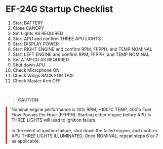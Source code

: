 # EF-24G Startup Checklist

1. Start BATTERY
2. Close CANOPY
3. Set Lights AS REQUIRED
4. Start APU and confirm THREE APU LIGHTS
5. Start DISPLAY POWER
6. Start RIGHT ENGINE and confirm RPM, FFPPH, and TEMP NOMINAL
7. Start LEFT ENGINE and confirm RPM, FFPPH, and TEMP NOMINAL
8. Set ATMFCD AS REQUIRED
9. Shut down APU
10. Check Microphone ON
11. Check Wings BACK FOR TAXI
12. Check Master Arm OFF

<br>

> **CAUTION:**

<div style="border-left: 4px solid #d8222b; padding-left: 15px; margin-bottom: 20px;">
    Nominal engine performance is 16% RPM, ~100°C TEMP, 400lb Fuel Flow Pounds Per Hour (FFPPH). Starting either engine before APU is THREE LIGHTS will lead to ignition failure.
    <br><br>
    In the event of ignition failure, shut down the failed engine, and confirm APU THREE LIGHTS ILLUMINATED. Once NOMINAL, repeat steps 6 or 7 as applicable.
</div>

<br>

